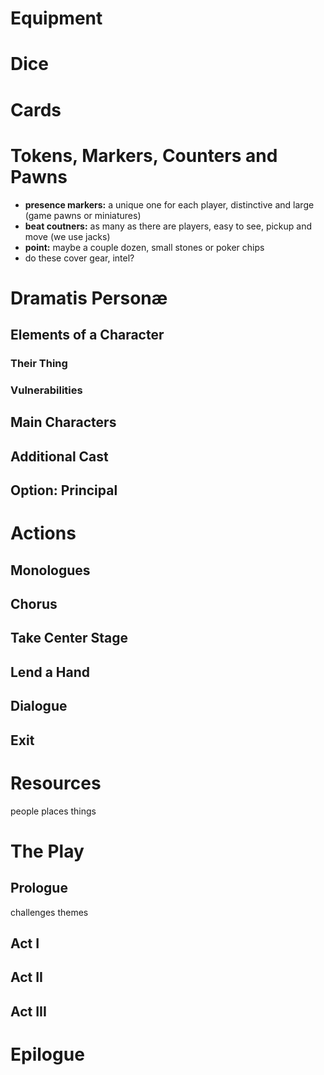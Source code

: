 # Equipment
# Dice
# Cards
# Tokens, Markers, Counters and Pawns
* **presence markers:** a unique one for each player, distinctive and large (game pawns or miniatures)
* **beat coutners:** as many as there are players, easy to see, pickup and move (we use jacks)
* **point:** maybe a couple dozen, small stones or poker chips
* do these cover gear, intel?

# Dramatis Personæ
## Elements of a Character
### Their Thing
### Vulnerabilities
## Main Characters
## Additional Cast
## Option: Principal 
# Actions
## Monologues
## Chorus
## Take Center Stage
## Lend a Hand
## Dialogue
## Exit
# Resources
people places things
# The Play
## Prologue
 challenges
 themes
## Act I
## Act II
## Act III
# Epilogue

